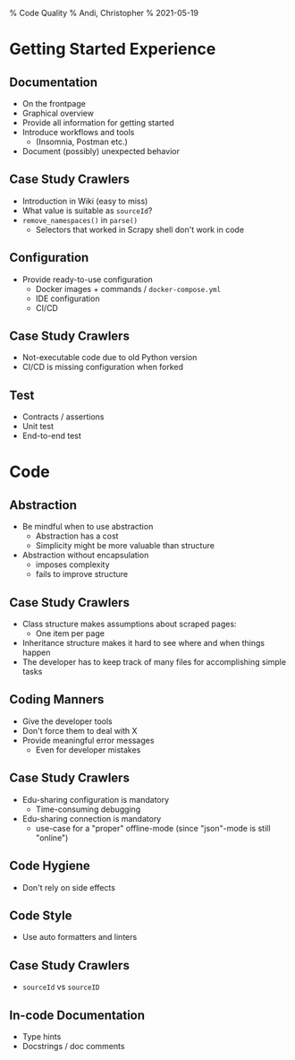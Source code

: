 % Code Quality
% Andi, Christopher
% 2021-05-19

# Getting Started Experience

## Documentation


- On the frontpage
- Graphical overview
- Provide all information for getting started
- Introduce workflows and tools
    - (Insomnia, Postman etc.)
- Document (possibly) unexpected behavior


## Case Study Crawlers

- Introduction in Wiki (easy to miss)
- What value is suitable as `sourceId`?
- `remove_namespaces()` in `parse()`
    - Selectors that worked in Scrapy shell don't work in code

## Configuration

- Provide ready-to-use configuration
    - Docker images + commands / `docker-compose.yml`
    - IDE configuration
    - CI/CD

## Case Study Crawlers

- Not-executable code due to old Python version
- CI/CD is missing configuration when forked

## Test

- Contracts / assertions
- Unit test
- End-to-end test

# Code

## Abstraction

- Be mindful when to use abstraction
    - Abstraction has a cost
    - Simplicity might be more valuable than structure
- Abstraction without encapsulation
    - imposes complexity
    - fails to improve structure

## Case Study Crawlers

- Class structure makes assumptions about scraped pages:
    - One item per page
- Inheritance structure makes it hard to see where and when things happen
- The developer has to keep track of many files for accomplishing simple tasks

## Coding Manners

- Give the developer tools
- Don't force them to deal with X
- Provide meaningful error messages
    - Even for developer mistakes

## Case Study Crawlers

- Edu-sharing configuration is mandatory
    - Time-consuming debugging
- Edu-sharing connection is mandatory
    - use-case for a "proper" offline-mode 
    (since "json"-mode is still "online")

## Code Hygiene

- Don't rely on side effects

## Code Style

- Use auto formatters and linters

## Case Study Crawlers

- `sourceId` vs `sourceID`

## In-code Documentation

- Type hints
- Docstrings / doc comments
